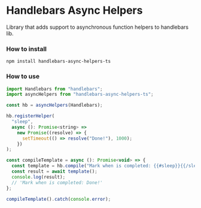 # Handlebars Async Helpers

Library that adds support to asynchronous function helpers to handlebars lib.

### How to install

```shell
npm install handlebars-async-helpers-ts
```

### How to use

```javascript
import Handlebars from "handlebars";
import asyncHelpers from "handlebars-async-helpers-ts";

const hb = asyncHelpers(Handlebars);

hb.registerHelper(
  "sleep",
  async (): Promise<string> =>
    new Promise((resolve) => {
      setTimeout(() => resolve("Done!"), 1000);
    })
);

const compileTemplate = async (): Promise<void> => {
  const template = hb.compile("Mark when is completed: {{#sleep}}{{/sleep}}");
  const result = await template();
  console.log(result);
  // 'Mark when is completed: Done!'
};

compileTemplate().catch(console.error);
```
